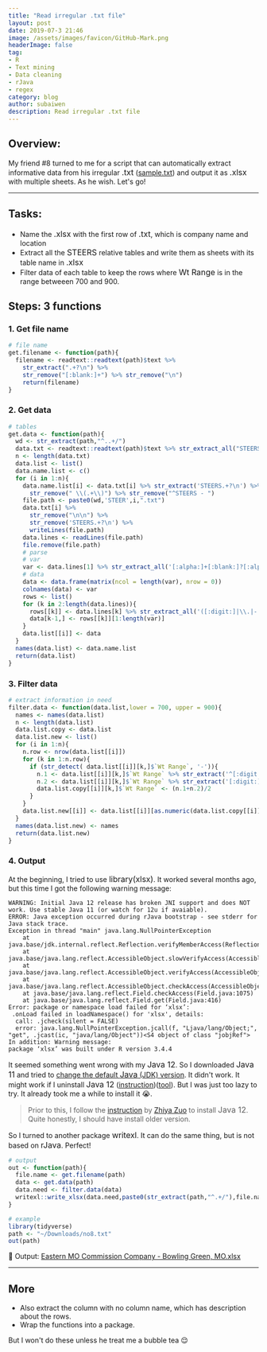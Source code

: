 ```yaml
---
title: "Read irregular .txt file"
layout: post
date: 2019-07-3 21:46
image: /assets/images/favicon/GitHub-Mark.png
headerImage: false
tag:
- R
- Text mining
- Data cleaning
- rJava
- regex
category: blog
author: subaiwen
description: Read irregular .txt file
---
```


## Overview:

My friend #8 turned to me for a script that can automatically extract informative data from his irregular <span style="font-family:M+ 1M; font-size:12pt;">.txt</span> ([sample.txt](https://github.com/subaiwen/subaiwen.github.io/tree/master/assets/posts/2019-7-3/no8.txt)) and output it as <span style="font-family:M+ 1M; font-size:12pt;">.xlsx</span> with multiple sheets. As he wish. Let's go!

---

## Tasks:
 * Name the <span style="font-family:M+ 1M; font-size:12pt;">.xlsx</span> with the first row of <span style="font-family:M+ 1M; font-size:12pt;">.txt</span>, which is company name and location
 * Extract all the <span style="font-family:M+ 1M; font-size:12pt;">STEERS</span> relative tables and write them as sheets with its table name in <span style="font-family:M+ 1M; font-size:12pt;">.xlsx</span>
 * Filter data of each table to keep the rows where <span style="font-family:M+ 1M; font-size:12pt;">Wt Range</span> is in the range betweeen 700 and 900.



## Steps: 3 functions

### 1. Get file name

```r
# file name
get.filename <- function(path){
  filename <- readtext::readtext(path)$text %>% 
  	str_extract(".+?\n") %>% 
  	str_remove("[:blank:]+") %>% str_remove("\n")
  	return(filename)
}
```

### 2. Get data
```r
# tables
get.data <- function(path){
  wd <- str_extract(path,"^..+/")
  data.txt <- readtext::readtext(path)$text %>% str_extract_all("STEERS(.|\n)+?\n\n") %>% unlist()
  n <- length(data.txt)
  data.list <- list()
  data.name.list <- c()
  for (i in 1:n){
    data.name.list[i] <- data.txt[i] %>% str_extract('STEERS.+?\n') %>% str_remove('\n') %>%
      str_remove(" \\(.+\\)") %>% str_remove("^STEERS - ")
    file.path <- paste0(wd,'STEER',i,".txt")
    data.txt[i] %>%
      str_remove("\n\n") %>%
      str_remove('STEERS.+?\n') %>%
      writeLines(file.path)
    data.lines <- readLines(file.path)
    file.remove(file.path)
    # parse
    # var
    var <- data.lines[1] %>% str_extract_all('[:alpha:]+[:blank:]?[:alpha:]+') %>% unlist()
    # data
    data <- data.frame(matrix(ncol = length(var), nrow = 0))
    colnames(data) <- var
    rows <- list()
    for (k in 2:length(data.lines)){
      rows[[k]] <- data.lines[k] %>% str_extract_all('([:digit:]|\\.|-|[:alpha:])+') %>% unlist()
      data[k-1,] <- rows[[k]][1:length(var)]
    }
    data.list[[i]] <- data
  }
  names(data.list) <- data.name.list
  return(data.list)
}
```

### 3. Filter data
```r
# extract information in need
filter.data <- function(data.list,lower = 700, upper = 900){
  names <- names(data.list)
  n <- length(data.list)
  data.list.copy <- data.list
  data.list.new <- list()
  for (i in 1:n){
    n.row <- nrow(data.list[[i]])
    for (k in 1:n.row){
      if (str_detect( data.list[[i]][k,]$`Wt Range`, '-')){
        n.1 <- data.list[[i]][k,]$`Wt Range` %>% str_extract('^[:digit:]+') %>% as.numeric()
        n.2 <- data.list[[i]][k,]$`Wt Range` %>% str_extract('[:digit:]+$') %>% as.numeric()
        data.list.copy[[i]][k,]$`Wt Range` <- (n.1+n.2)/2
      }
    }
    data.list.new[[i]] <- data.list[[i]][as.numeric(data.list.copy[[i]]$'Avg Wt') > lower & as.numeric(data.list.copy[[i]]$'Avg Wt') < upper,]
  }
  names(data.list.new) <- names
  return(data.list.new)
}
```

### 4. Output
At the beginning, I tried to use <span style="font-family:M+ 1M; font-size:12pt;">library(xlsx)</span>. It worked several months ago, but this time I got the following warning message:

```
WARNING: Initial Java 12 release has broken JNI support and does NOT work. Use stable Java 11 (or watch for 12u if avaiable).
ERROR: Java exception occurred during rJava bootstrap - see stderr for Java stack trace.
Exception in thread "main" java.lang.NullPointerException
	at java.base/jdk.internal.reflect.Reflection.verifyMemberAccess(Reflection.java:130)
	at java.base/java.lang.reflect.AccessibleObject.slowVerifyAccess(AccessibleObject.java:673)
	at java.base/java.lang.reflect.AccessibleObject.verifyAccess(AccessibleObject.java:666)
	at java.base/java.lang.reflect.AccessibleObject.checkAccess(AccessibleObject.java:638)
	at java.base/java.lang.reflect.Field.checkAccess(Field.java:1075)
	at java.base/java.lang.reflect.Field.get(Field.java:416)
Error: package or namespace load failed for ‘xlsx’:
 .onLoad failed in loadNamespace() for 'xlsx', details:
  call: .jcheck(silent = FALSE)
  error: java.lang.NullPointerException.jcall(f, "Ljava/lang/Object;", "get", .jcast(ic, "java/lang/Object"))<S4 object of class "jobjRef">
In addition: Warning message:
package ‘xlsx’ was built under R version 3.4.4 
```

It seemed something went wrong with my <span style="font-family:M+ 1M; font-size:12pt;">Java 12</span>. So I downloaded <span style="font-family:M+ 1M; font-size:12pt;">Java 11</span> and tried to [change the default <span style="font-family:M+ 1M; font-size:12pt;">Java</span> (JDK) version](https://stackoverflow.com/questions/21964709/how-to-set-or-change-the-default-java-jdk-version-on-os-x). It didn't work. 
It might work if I uninstall <span style="font-family:M+ 1M; font-size:12pt;">Java 12</span> ([instruction](https://docs.oracle.com/javase/8/docs/technotes/guides/install/mac_jdk.html#A1096903))([tool](https://www.java.com/en/download/uninstalltool.jsp)). But I was just too lazy to try. It already took me a while to install it 😭.

> Prior to this, I follow the [instruction](https://zhiyzuo.github.io/installation-rJava/) by [Zhiya Zuo](https://zhiyzuo.github.io/) to install <span style="font-family:M+ 1M; font-size:12pt;">Java 12</span>. Quite honestly, I should have install older version.

So I turned to another package <span style="font-family:M+ 1M; font-size:12pt;">writexl</span>. It can do the same thing, but is not based on <span style="font-family:M+ 1M; font-size:12pt;">rJava</span>. Perfect!

```r
# output
out <- function(path){
  file.name <- get.filename(path)
  data <- get.data(path)
  data.need <- filter.data(data)
  writexl::write_xlsx(data.need,paste0(str_extract(path,"^.+/"),file.name,".xlsx"))
}
```
```r
# example
library(tidyverse)
path <- "~/Downloads/no8.txt"
out(path)
```
📎 Output: [Eastern MO Commission Company - Bowling Green, MO.xlsx](https://github.com/subaiwen/subaiwen.github.io/tree/master/assets/posts/2019-7-3/no8.xlsx/)

---

## More
* Also extract the column with no column name, which has description about the rows.
* Wrap the functions into a package.

But I won't do these unless he treat me a bubble tea 😌